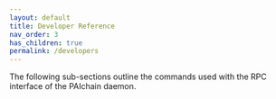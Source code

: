 ```yaml
---
layout: default
title: Developer Reference
nav_order: 3
has_children: true
permalink: /developers
---
```

The following sub-sections outline the commands used with the RPC interface of the PAIchain daemon.
